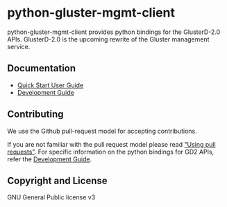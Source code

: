 # python-gluster-mgmt-client

python-gluster-mgmt-client provides python bindings for the GlusterD-2.0 APIs.
GlusterD-2.0 is the upcoming rewrite of the Gluster management service.

## Documentation
* [Quick Start User Guide](doc/quick-start-user-guide.md)
* [Development Guide](doc/development-guide.md)

## Contributing
We use the Github pull-request model for accepting contributions.
 
 If you are not familiar with the pull request model please read ["Using pull requests"](https://help.github.com/articles/using-pull-requests/).
 For specific information on the python bindings for GD2 APIs, refer the [Development Guide](doc/development-guide.md).

## Copyright and License
GNU General Public license v3
